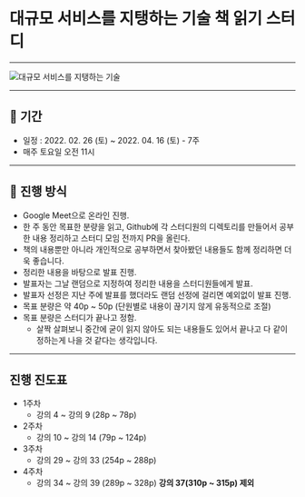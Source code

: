 # 대규모 서비스를 지탱하는 기술 책 읽기 스터디
---
![대규모 서비스를 지탱하는 기술](./study-book.png)

---
## 📆 기간
- 일정 : 2022. 02. 26 (토) ~ 2022. 04. 16 (토) - 7주
- 매주 토요일 오전 11시

---
## 🌈 진행 방식
- Google Meet으로 온라인 진행.
- 한 주 동안 목표한 분량을 읽고, Github에 각 스터디원의 디렉토리를 만들어서 공부한 내용 정리하고 스터디 모임 전까지 PR을 올린다.
- 책의 내용뿐만 아니라 개인적으로 공부하면서 찾아봤던 내용들도 함께 정리하면 더욱 좋습니다.
- 정리한 내용을 바탕으로 발표 진행.
- 발표자는 그날 랜덤으로 지정하여 정리한 내용을 스터디원들에게 발표.
- 발표자 선정은 지난 주에 발표를 했더라도 랜덤 선정에 걸리면 예외없이 발표 진행.
- 목표 분량은 약 40p ~ 50p (단원별로 내용이 끊기지 않게 유동적으로 조절)
- 목표 분량은 스터디가 끝나고 정함. 
  - 살짝 살펴보니 중간에 굳이 읽지 않아도 되는 내용들도 있어서 끝나고 다 같이 정하는게 나을 것 같다는 생각입니다.

---
## 진행 진도표
- 1주차
  - 강의 4 ~ 강의 9 (28p ~ 78p) 
- 2주차
  - 강의 10 ~ 강의 14 (79p ~ 124p)
- 3주차
  - 강의 29 ~ 강의 33 (254p ~ 288p)
- 4주차
  - 강의 34 ~ 강의 39 (289p ~ 328p) **강의 37(310p ~ 315p) 제외**
